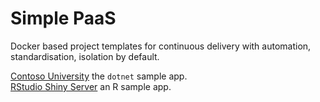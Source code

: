 # Simple PaaS

Docker based project templates for continuous delivery with automation, standardisation, isolation by default.  

[Contoso University]("./constoso") the `dotnet` sample app.  
[RStudio Shiny Server]("./shiny") an R sample app.
